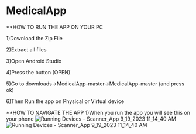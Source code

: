 # MedicalApp
**HOW TO RUN THE APP ON YOUR PC

1)Download the Zip File

2)Extract all files

3)Open Android Studio

4)Press the button (OPEN)

5)Go to downloads->MedicalApp-master->MedicalApp-master (and press ok)

6)Then Run the app on Physical or Virtual device

**HOW TO NAVIGATE THE APP
1)When you run the app you will see this on your phone
![Running Devices - Scanner_App 9_19_2023 11_14_40 AM](https://github.com/St0011/MedicalApp/assets/59256689/335f5bf2-9ce0-4b78-939f-f43f95c99cfb)
![Running Devices - Scanner_App 9_19_2023 11_14_40 AM](https://github.com/St0011/MedicalApp/assets/59256689/e3898963-f48c-448a-8ef3-3a5939ee63d2)
